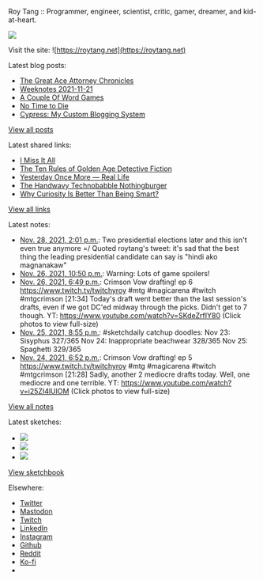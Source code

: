 Roy Tang :: Programmer, engineer, scientist, critic, gamer, dreamer, and kid-at-heart.

![](https://roytang.net/static/img/profile.jpg)

Visit the site: ![https://roytang.net](https://roytang.net)

Latest blog posts:

- [The Great Ace Attorney Chronicles](https://roytang.net/2021/11/great-ace-attorney/)
- [Weeknotes 2021-11-21](https://roytang.net/2021/11/weeknotes-11-21/)
- [A Couple Of Word Games](https://roytang.net/2021/11/couple-word-games/)
- [No Time to Die](https://roytang.net/2021/11/no-time-to-die/)
- [Cypress: My Custom Blogging System](https://roytang.net/2021/11/cypress/)

[View all posts](https://roytang.net/blog)

Latest shared links:

- [I Miss It All](https://roytang.net/2021/11/dac5ccfeacc874f4925140ef30e0f52a/)
- [The Ten Rules of Golden Age Detective Fiction](https://roytang.net/2021/11/the-ten-rules-of-golden-age-detective-fiction/)
- [Yesterday Once More — Real Life](https://roytang.net/2021/11/yesterday-once-more-real-life/)
- [The Handwavy Technobabble Nothingburger](https://roytang.net/2021/11/e2d5d6b70564dff1482e24827e1dcdc2/)
- [Why Curiosity Is Better Than Being Smart?](https://roytang.net/2021/11/why-curiosity-is-better-than-being-smart/)

[View all links](https://roytang.net/links)

Latest notes:

- [Nov. 28, 2021, 2:01 p.m.](https://roytang.net/2021/11/1464836835109048323/): Two presidential elections later and this isn&#x27;t even true anymore =/ Quoted roytang&#x27;s tweet: it&#x27;s sad that the best thing the leading presidential candidate can say is &quot;hindi ako magnanakaw&quot;
- [Nov. 26, 2021, 10:50 p.m.](https://roytang.net/2021/11/gaac-photodump/): Warning: Lots of game spoilers!
- [Nov. 26, 2021, 6:49 p.m.](https://roytang.net/2021/11/1464184415102373888/): Crimson Vow drafting! ep 6 https://www.twitch.tv/twitchyroy #mtg #magicarena #twitch #mtgcrimson [21:34] Today&#x27;s draft went better than the last session&#x27;s drafts, even if we got DC&#x27;ed midway through the picks. Didn&#x27;t get to 7 though. YT: https://www.youtube.com/watch?v=SKdeZrfIY80 (Click photos to view full-size)
- [Nov. 25, 2021, 8:55 p.m.](https://roytang.net/2021/11/fbcf6be3318da8ea9c6b9f2242fdace8/): #sketchdaily catchup doodles: Nov 23: Sisyphus 327/365 Nov 24: Inappropriate beachwear 328/365 Nov 25: Spaghetti 329/365
- [Nov. 24, 2021, 6:52 p.m.](https://roytang.net/2021/11/1463460631722573826/): Crimson Vow drafting! ep 5 https://www.twitch.tv/twitchyroy #mtg #magicarena #twitch #mtgcrimson [21:28] Sadly, another 2 mediocre drafts today. Well, one mediocre and one terrible. YT: https://www.youtube.com/watch?v=i25ZI4lUIOM (Click photos to view full-size)

[View all notes](https://roytang.net/notes)

Latest sketches:


- ![](https://roytang.net/media/cache/37/a9/37a9e47e5c75d3e875603e6c4848f8f5.jpg)
- ![](https://roytang.net/media/cache/31/f6/31f61892547fc596546c54f7087765d9.jpg)
- ![](https://roytang.net/media/cache/68/b6/68b60af032c33165ff9f090aae9f46fe.jpg)

[View sketchbook](https://roytang.net/albums/sketchbook)


Elsewhere:

- [Twitter](https://twitter.com/roytang)
- [Mastodon](https://mastodon.technology/@roytang)
- [Twitch](https://twitch.tv/twitchyroy)
- [LinkedIn](https://www.linkedin.com/in/roytang)
- [Instagram](https://instagram.com/roytang0400)
- [Github](https://github.com/roytang)
- [Reddit](https://reddit.com/u/hungryroy)
- [Ko-fi](https://ko-fi.com/roytang)
- [](mailto:hello@roytang.net)